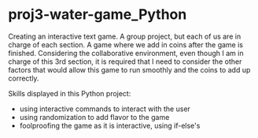 # proj3-water-game_Python

Creating an interactive text game. A group project, but each of us are in charge of each section. A game where we add in coins after the game is finished. Considering the collaborative environment, even though I am in charge of this 3rd section, it is required that I need to consider the other factors that would allow this game to run smoothly and the coins to add up correctly. 

Skills displayed in this Python project: 
- using interactive commands to interact with the user
- using randomization to add flavor to the game
- foolproofing the game as it is interactive, using if-else's
